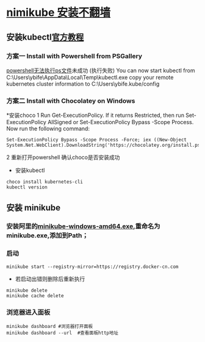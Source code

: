 # [nimikube 安装不翻墙](https://yq.aliyun.com/articles/221687)

## 安装kubectl[官方教程](https://kubernetes.io/docs/tasks/tools/install-kubectl/)
### 方案一 Install with Powershell from PSGallery
[powershell无法执行ps文件](https://www.cnblogs.com/urwlcm/p/4333119.html)未成功
(执行失败)
You can now start kubectl from C:\Users\ybife\AppData\Local\Temp\kubectl.exe
copy your remote kubernetes cluster information to C:\Users\ybife\.kube/config
### 方案二 Install with Chocolatey on Windows
*安装choco 
1 Run Get-ExecutionPolicy. If it returns Restricted, then run Set-ExecutionPolicy AllSigned or Set-ExecutionPolicy Bypass -Scope Process.
Now run the following command:
```
Set-ExecutionPolicy Bypass -Scope Process -Force; iex ((New-Object System.Net.WebClient).DownloadString('https://chocolatey.org/install.ps1'))
```
2 重新打开powershell 确认choco是否安装成功
* 安装kubectl
```
choco install kubernetes-cli
kubectl version
```

## 安装 minikube
### 安装阿里的[minikube-windows-amd64.exe](http://kubernetes.oss-cn-hangzhou.aliyuncs.com/minikube/releases/v0.28.0/minikube-windows-amd64.exe?spm=a2c4e.11153940.blogcont221687.28.7dd57733DopMOu&file=minikube-windows-amd64.exe),重命名为minikube.exe,添加到Path；
### 启动
```
minikube start --registry-mirror=https://registry.docker-cn.com
```
* 若启动出错则删除后重新执行
```
minikube delete
minikube cache delete
```
### 浏览器进入面板
```
minikube dashboard #浏览器打开面板
minikube dashboard --url  #查看面板http地址
```